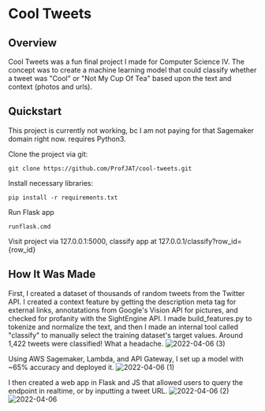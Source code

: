 # Cool Tweets

## Overview
Cool Tweets was a fun final project I made for Computer Science IV. The concept was to create a machine learning model that could classify whether a tweet was "Cool" or "Not My Cup Of Tea" based upon the text and context (photos and urls).

## Quickstart
This project is currently not working, bc I am not paying for that Sagemaker domain right now. requires Python3.

Clone the project via git:

```git clone https://github.com/ProfJAT/cool-tweets.git```

Install necessary libraries:

```pip install -r requirements.txt```

Run Flask app

```runflask.cmd```

Visit project via 127.0.0.1:5000, classify app at 127.0.0.1/classify?row_id={row_id}

## How It Was Made
First, I created a dataset of thousands of random tweets from the Twitter API.  I created a context feature by getting the description meta tag for external links, annotatations from Google's Vision API for pictures, and checked for profanity with the SightEngine API.  I made build_features.py to tokenize and normalize the text, and then I made an internal tool called "classify" to manually select the training dataset's target values. Around 1,422 tweets were classified! What a headache.
![2022-04-06 (3)](https://user-images.githubusercontent.com/46096425/162133012-e1810420-5a3b-4f05-a921-ad357c31167b.png)

Using AWS Sagemaker, Lambda, and API Gateway, I set up a model with ~65% accuracy and deployed it.
![2022-04-06 (1)](https://user-images.githubusercontent.com/46096425/162133055-cae2b19f-421a-4834-99e3-bad403dc4774.png)

I then created a web app in Flask and JS that allowed users to query the endpoint in realtime, or by inputting a tweet URL.
![2022-04-06 (2)](https://user-images.githubusercontent.com/46096425/162133087-e0c2ddb6-751f-4c03-8171-24010d8047e3.png)
![2022-04-06](https://user-images.githubusercontent.com/46096425/162133107-37897d45-8852-423d-a40f-8f6daaad791d.png)
